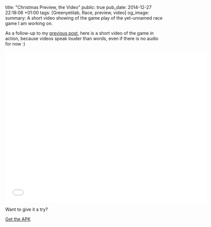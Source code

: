 title: "Christmas Preview, the Video"
public: true
pub_date: 2014-12-27 22:18:06 +01:00
tags: [Greenyetilab, Race, preview, video]
og_image:
summary: A short video showing of the game play of the yet-unnamed race game I am working on.


As a follow-up to my [previous post](/2014/christmas-preview), here is a short video of the game in action, because videos speak louder than words, even if there is no audio for now :)

<iframe width="640" height="480" src="//www.youtube.com/embed/N69O2wtprDI?rel=0" frameborder="0" allowfullscreen></iframe>

Want to give it a try?

<a href="/storage/race/race-141226-1.apk" class="dl-button">Get the APK</a>
